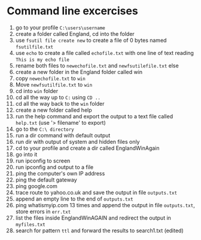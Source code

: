 Command line excercises
===

1.    go to your profile `C:\users\username`
2.    create a folder called England, cd into the folder
3.    use `fsutil file create new` to create a file of 0 bytes named `fsutilfile.txt`
4.    use `echo` to create a file called `echofile.txt` with one line of text reading `This is my echo file`
5.    rename both files to `newechofile.txt` and `newfsutilefile.txt` else
6.    create a new folder in the England folder called win
7.    copy `newechofile.txt` to `win`
8.    Move `newfsutilfile.txt` to `win`
9.    cd into `win` folder
10.    cd all the way up to `C:` using `CD ..`
11.    cd all the way back to the `win` folder
12.    create a new folder called help
13.    run the help command and export the output to a text file called `help.txt`  (use '> filename' to export)
14.    go to the `C:\ directory`
15.    run a dir command with default output
16.    run dir with output of system and hidden files only
17.    cd to your profile and create a dir called EnglandWinAgain
18.    go into it
19.    run ipconfig to screen
20.    run ipconfig and output to a file
21.    ping the computer's own IP address
22.    ping the default gateway
23.    ping google.com
24.    trace route to yahoo.co.uk and save the output in file `outputs.txt`
25.    append an empty line to the end of `outputs.txt`
26.    ping whatismyip.com 13 times and append the output in file `outputs.txt`, store errors in `err.txt`
27.    list the files inside EnglandWinAGAIN and redirect the output in `myfiles.txt`
28.    search for pattern `ttl` and forward the results to search1.txt (edited)